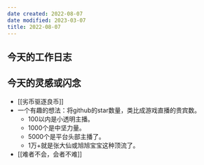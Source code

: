 ```yaml
---
date created: 2022-08-07
date modified: 2023-03-07
title: 2022-08-07
---
```


## 今天的工作日志

## 今天的灵感或闪念

- [[劣币驱逐良币]]
- 一个有趣的想法：将github的star数量，类比成游戏直播的贵宾数。
	- 100以内是小透明主播。
	- 1000个是中坚力量。
	- 5000个是平台头部主播了。
	- 1万+就是张大仙或旭旭宝宝这种顶流了。
- [[难者不会，会者不难]]
